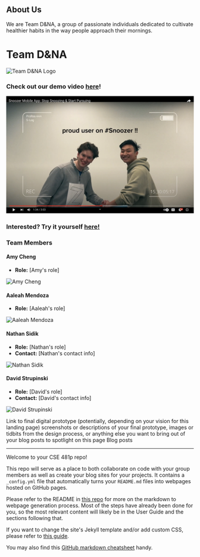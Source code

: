 ## About Us

We are Team D&NA, a group of passionate individuals dedicated to cultivate healthier habits in the way people approach their mornings.

# Team D&NA

![Team D&NA Logo](link_to_logo.png)

### Check out our demo video [here](https://www.youtube.com/watch?v=mNdaqW95iM8)!

[![thumbnail](thumbnail.png)](https://www.youtube.com/watch?v=mNdaqW95iM8)

### Interested? Try it yourself [here!](https://uwsocialcomputing.github.io/D-NA/)


### Team Members

#### Amy Cheng
- **Role:** [Amy's role]

![Amy Cheng](link_to_amy_photo.jpg)

#### Aaleah Mendoza
- **Role:** [Aaleah's role]

![Aaleah Mendoza](link_to_aaleah_photo.jpg)

#### Nathan Sidik
- **Role:** [Nathan's role]
- **Contact:** [Nathan's contact info]

![Nathan Sidik](link_to_nathan_photo.jpg)

#### David Strupinski
- **Role:** [David's role]
- **Contact:** [David's contact info]

![David Strupinski](link_to_david_photo.jpg)


Link to final digital prototype
(potentially, depending on your vision for this landing page) screenshots or descriptions of your final prototype, images or tidbits from the design process, or anything else you want to bring out of your blog posts to spotlight on this page
Blog posts

----
Welcome to your CSE 481p repo! 

This repo will serve as a place to both collaborate on code with your group members as well as create your blog sites for your projects. It contains a `_config.yml` file that automatically turns your `README.md` files into webpages hosted on GitHub pages. 

Please refer to the README in [this repo](https://github.com/nicolas-van/easy-markdown-to-github-pages) for more on the markdown to webpage generation process. Most of the steps have already been done for you, so the most relevant content will likely be in the User Guide and the sections following that. 

If you want to change the site's Jekyll template and/or add custom CSS, please refer to [this guide](https://docs.github.com/en/pages/setting-up-a-github-pages-site-with-jekyll/adding-a-theme-to-your-github-pages-site-using-jekyll).

You may also find this [GitHub markdown cheatsheet](https://www.markdownguide.org/cheat-sheet) handy.
